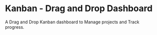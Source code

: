 
# Kanban - Drag and Drop Dashboard

A Drag and Drop Kanban dashboard to Manage projects and Track progress.

